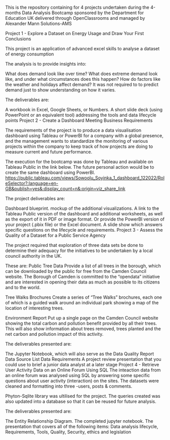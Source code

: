 This is the repository containing for 4 projects undertaken during the 4-months Data Analysis Bootcamp sponsored by the Department for Education UK delivered through OpenClassrooms and managed by Alexander Mann Solutions-AMS

Project 1 - Explore a Dataset on Energy Usage and Draw Your First Conclusions

This project is an application of advanced excel skills to analyse a dataset of energy consumption

The analysis is to provide insights into:

What does demand look like over time? What does extreme demand look like, and under what circumstances does this happen? How do factors like the weather and holidays affect demand? It was not required to to predict demand just to show understanding on how it varies.

The deliverables are:

A workbook in Excel, Google Sheets, or Numbers.
A short slide deck (using PowerPoint or an equivalent tool) addressing the tools and data lifecycle points
Project 2 - Create a Dashboard Meeting Business Requirements

The requirements of the project is to produce a data visualisation dashboard using Tableau or PowerBI for a company with a global presence, and the management wants to standardize the monitoring of various projects within the company to keep track of how projects are doing to measure current and future performance.

The execution for the bootcamp was done by Tableau and available on Tableau Public in the link below. The future personal action would be to create the same dashboard using PowerBI. https://public.tableau.com/views/Sowoolu_Soyinka_1_dashboard_122022/RoleSelector?:language=en-GB&publish=yes&:display_count=n&:origin=viz_share_link

The project deliverables are:

Dashboard blueprint.
mockup of the additional visualizations.
A link to the Tableau Public version of the dashboard and additional worksheets, as well as the export of it in PDF or image format. Or provide the PowerBI version of your project (.pbix file) or the Excel document.
A slide show which answers specific questions on the lifecycle and requirements.
Project 3 - Assess the Quality of a Dataset for a Public Service Agency

The project required that exploration of three data sets be done to determine their adequacy for the initiatives to be undertaken by a local council authority in the UK.

These are: Public Tree Data Provide a list of all trees in the borough, which can be downloaded by the public for free from the Camden Council website. The Borough of Camden is committed to the “opendata” initiative and are interested in opening their data as much as possible to its citizens and to the world.

Tree Walks Brochures Create a series of “Tree Walks” brochures, each one of which is a guided walk around an individual park showing a map of the location of interesting trees.

Environment Report Put up a single page on the Camden Council website showing the total carbon and pollution benefit provided by all their trees. This will also show information about trees removed, trees planted and the net carbon and pollution impact of this activity.

The deliverables presented are:

The Jupyter Notebook, which will also serve as the Data Quality Report
Data Source List
Data Requirements
A project review presentation that you could use to brief a junior data analyst at a later stage
Project 4 - Retrieve User Activity Data on an Online Forum Using SQL The inteaction data from an online forum was analysed using SQL by answering some specific questions about user activity (interaction) on the sites. The datasets were cleaned and formatting into three -users, posts & comments.

Phyton-Sqlite library was ultilised for the project. The queries created was also updated into a database so that it can be reused for future analysis.

The deliverables presented are:

The Entity Relationship Diagram.
The completed jupyter notebook.
The presentation that covers all of the following items:
Data analysis lifecycle, Requirements, Tools, Quality, Security, ethics and legislation

